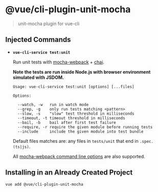 # @vue/cli-plugin-unit-mocha

> unit-mocha plugin for vue-cli

## Injected Commands

- **`vue-cli-service test:unit`**

  Run unit tests with [mocha-webpack](https://github.com/zinserjan/mocha-webpack) + [chai](http://chaijs.com/).

  **Note the tests are run inside Node.js with browser environment simulated with JSDOM.**

  ```
  Usage: vue-cli-service test:unit [options] [...files]

  Options:

    --watch, -w   run in watch mode
    --grep, -g    only run tests matching <pattern>
    --slow, -s    "slow" test threshold in milliseconds
    --timeout, -t timeout threshold in milliseconds
    --bail, -b    bail after first test failure
    --require, -r require the given module before running tests
    --include     include the given module into test bundle
  ```

  Default files matches are: any files in `tests/unit` that end in `.spec.(ts|js)`.

  All [mocha-webpack command line options](http://zinserjan.github.io/mocha-webpack/docs/installation/cli-usage.html) are also supported.

## Installing in an Already Created Project

``` sh
vue add @vue/cli-plugin-unit-mocha
```
